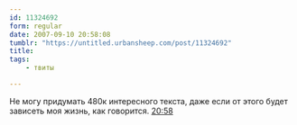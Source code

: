 ```yaml
---
id: 11324692
form: regular
date: 2007-09-10 20:58:08
tumblr: "https://untitled.urbansheep.com/post/11324692"
title:
tags:
    - твиты

---
```


<p>Не могу придумать 480к интересного текста, даже если от этого будет зависеть моя жизнь, как говорится. <a href="http://twitter.com/urbansheep/statuses/259365012">20:58</a></p>

